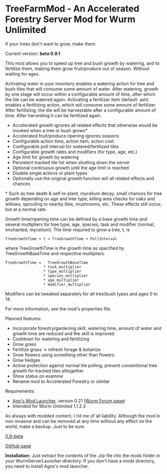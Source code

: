 # TreeFarmMod - An Accelerated Forestry Server Mod for Wurm Unlimited

If your trees don't want to grow, make them.

Current version: **beta 0.9.1**

This mod allows you to speed up tree and bush growth by watering, and to
fertilize them, making them grow fruit/produce out of season. Without 
waiting for ages.

Activating water in your inventory enables a watering action for tree 
and bush tiles that will consume some amount of water. After watering,
growth by one stage will occur within a configurable amount of time, 
after which the tile can be watered again. 
Activating a fertilizer item (default: ash) enables a fertilizing 
action, which will consume some amount of fertilizer. After fertilizing,
the tile will be harvestable after a configurable amount of time. After
harvesting it can be fertilized again.

* Accelerated growth ignores all related effects that otherwise
would be invoked when a tree or bush grows\*
* Accelerated fruit/produce ripening ignores seasons
* Configurable action time, action item, action cost
* Configurable poll interval for watered/fertilized tiles
* Configurable growth rates and modifiers (for type, age, etc.)
* Age limit for growth by watering
* Persistent tracked tile list when shutting down the server
* Optional continuous growth until the age limit is reached
* Disable single actions or plant types
* Optionally use the original growth function will all related 
effects and chances

\* Such as tree death & self re-plant, mycelium decay, small chances for 
tree growth depending on age and tree type, killing area checks for oaks 
and willows, sprouting to nearby tiles, mushrooms, etc. These effects 
still occur, but at a normal rate.

Growth time/ripening time can be defined by a base growth time and several multipliers
for tree type, age, species, task and modifier (normal, enchanted, mycelium). The time 
required to grow a tree, t, is 

    TreeGrowthTime < t < TreeGrowthTime + PollInterval

where TreeGrowthTime is the growth time as specified by TreeGrowthBaseTime and respective multipliers.

    TreeGrowthTime =   TreeGrowthBaseTime
                     * task_multiplier
                     * type_multiplier
                     * species_multiplier 
                     * age_multiplier
                     * modifier_multiplier

Modifiers can be tweaked separately for all tree/bush types and ages 0 to 14.

For more information, see the mod's properties file.

Planned features:

* Incorporate forestry/gardening skill; watering time, amount of water
and growth time are reduced and the skill is improved
* Cooldown for watering and fertilizing
* Grow grass
* Fertilize grass -> refresh forage & botanize
* Grow flowers using something other than flowers
* Grow hedges
* Active protection against normal tile polling; prevent
conventional tree growth for tracked tiles alltogether
* Show status on examine
* Rename mod to Accelerated Forestry or similar

Requirements:

* [Ago's Mod Launcher](https://github.com/ago1024/WurmServerModLauncher), version 0.21 ([Wurm Forum page](http://forum.wurmonline.com/index.php?/topic/133085-released-server-mod-loader-priest-crops-seasons-server-packs-bag-of-holding/))
* Intended for Wurm Unlimited 1.1.2.3

As always with modded content, I rid me of all liability. Although the 
mod in non-invasive and can be removed at any time without any effect on 
the world, make a backup. Just to be sure.

[0.9-beta](https://github.com/gensekiel/modtreefarm/releases/tag/0.9-beta)

[GitHub page](https://github.com/gensekiel/modtreefarm)

**Installation:** Just extract the contents of the .zip file into the 
mods folder in your WurmServerLauncher directory. If you don't have a 
mods directory, you need to install Agos's mod launcher. 
